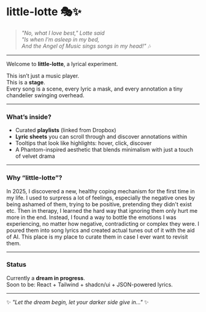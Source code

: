 # little-lotte 🎭✨

> *"No, what I love best," Lotte said  
> "Is when I'm asleep in my bed,  
> And the Angel of Music sings songs in my head!"* 🎶  

---

Welcome to **little-lotte**, a lyrical experiment.  

This isn’t just a music player.  
This is a **stage**.  
Every song is a scene, every lyric a mask, and every annotation a tiny chandelier swinging overhead.  

---

### What’s inside?  
- Curated **playlists** (linked from Dropbox)  
- **Lyric sheets** you can scroll through and discover annotations within
- Tooltips that look like highlights: hover, click, discover  
- A Phantom-inspired aesthetic that blends minimalism with just a touch of velvet drama  

---

### Why “little-lotte”?  
In 2025, I discovered a new, healthy coping mechanism for the first time in my life. I used to surpress a lot of feelings, especially the negative ones by being ashamed of them, trying to be positive, pretending they didn't exist etc.
Then in therapy, I learned the hard way that ignoring them only hurt me more in the end. 
Instead, I found a way to bottle the emotions I was experiencing, no matter how negative, contradicting or complex they were.
I poured them into song lyrics and created actual tunes out of it with the aid of AI. 
This place is my place to curate them in case I ever want to revisit them.

---

### Status  
Currently a **dream in progress**.  
Soon to be: React + Tailwind + shadcn/ui + JSON-powered lyrics.  

---

✨ *"Let the dream begin, let your darker side give in..."* ✨  
